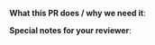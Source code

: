 **What this PR does / why we need it**:

<!-- A short phrase about what the PR does. It should be short and simple, as a more complex explanation should require multiple PRs (we should have a PR only affect one thing) -->

**Special notes for your reviewer**:
<!-- What should the reviewer be aware of ? Pitfalls etc... ? -->
